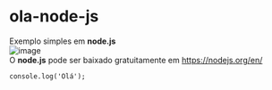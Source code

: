 # ola-node-js 
Exemplo simples em **node.js**  
![image](https://www.stickersdevs.com.br/wp-content/uploads/2022/01/nodejs-logo-adesivo-sticker.png)  
O **node.js** pode ser baixado gratuitamente em https://nodejs.org/en/  
```
console.log('Olá'); 
``` 
